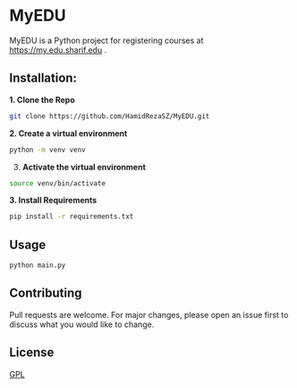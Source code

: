 # MyEDU

MyEDU is a Python project for registering courses at https://my.edu.sharif.edu .

## Installation:

**1. Clone the Repo**

```sh
git clone https://github.com/HamidRezaSZ/MyEDU.git
```

**2. Create a virtual environment**

```sh
python -m venv venv
```

3. **Activate the virtual environment**

```sh
source venv/bin/activate
```

**3. Install Requirements**

```sh
pip install -r requirements.txt
```

## Usage

```sh
python main.py
```

## Contributing

Pull requests are welcome. For major changes, please open an issue first
to discuss what you would like to change.

## License

[GPL](https://www.gnu.org/licenses/gpl-3.0.html#license-text)
